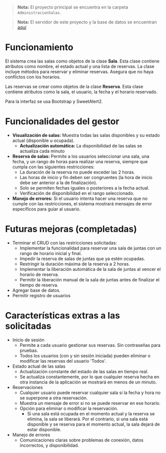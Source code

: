 > **Nota:** El proyecto principal se encuentra en la carpeta `AdministracionSalas`.

> **Nota:** El servidor de este proyecto y la base de datos se encuentran <a href="https://github.com/FabianMaEs/LSS-Development-CRUD-Server" target="_blank">aquí</a>

# Funcionamiento
El sistema crea las salas como objetos de la clase **Sala**.
Esta clase contiene atributos como nombre, el estado actual y una lista de reservas. La clase incluye métodos para reservar y eliminar reservas. Asegura que no haya conflictos con los horarios.

Las reservas se crear como objetos de la clase **Reserva**.
Esta clase contiene atributos como la sala, el usuario, la fecha y el horario reservado.

Para la interfaz se usa Bootstrap y SweetAlert2.

# Funcionalidades del gestor
- **Visualización de salas:** Muestra todas las salas disponibles y su estado actual (disponible u ocupada).
  - **Actualización automática:** La disponibilidad de las salas se actualiza cada minuto
- **Reserva de salas:** Permite a los usuarios seleccionar una sala, una fecha, y un rango de horas para realizar una reserva, siempre que cumpla con las siguientes restricciones:
  - La duración de la reserva no puede exceder las 2 horas.
  - Las horas de inicio y fin deben ser congruentes (la hora de inicio debe ser anterior a la de finalización).
  - Solo se permiten fechas iguales o posteriores a la fecha actual.
  - Verificación de disponibilidad en el rango seleccionado.
- **Manejo de errores:** Si el usuario intenta hacer una reserva que no cumple con las restricciones, el sistema mostrará mensajes de error específicos para guiar al usuario.

# Futuras mejoras (completadas)
- Terminar el CRUD con las restricciones solicitadas:
  - Implementar la funcionalidad para reservar una sala de juntas con un rango de horario inicial y final.
  - Impedir la reserva de salas de juntas que ya estén ocupadas.
  - Restringir la duración máxima de la reserva a 2 horas.
  - Implementar la liberación automática de la sala de juntas al vencer el horario de reserva.
  - Permitir la liberación manual de la sala de juntas antes de finalizar el tiempo de reserva.
- Agregar base de datos.
- Permitir registro de usuarios

# Características extras a las solicitadas
- Inicio de sesión
  - Permite a cada usuario gestionar sus reservas. Sin contraseñas para pruebas.
  - Todos los usuarios (con y sin sesión iniciada) pueden eliminar o modificar las reservas del usuario 'Todos'.
- Estado actual de las salas
  - Actualización constante del estado de las salas en tiempo real.
  - Se actualiza constantemente, por lo que cualquier reserva hecha en otra instancia de la aplicación se mostrará en menos de un minuto.
- Reservaciones
  - Cualquier usuario puede reservar cualquier sala si la fecha y hora no se superpone a otra reservación.
  - Muestra un mensaje de error si no se puede reservar en ese horario.
  - Opción para eliminar o modificar la reservación.
    - Si una sala está ocupada en el momento actual y la reserva se elimina, la sala se liberará. Por el contrario, si una sala está disponible y se reserva para el momento actual, la sala dejará de estar disponible.
- Manejo de errores
  - Comunicaciones claras sobre problemas de conexión, datos incorrectos, y disponibilidad.